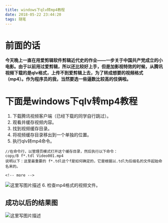 ```yaml
---
title: windows下qlv转mp4教程
date: 2018-05-22 23:44:20
tags: 随笔
---
```


# 前面的话
**今天晚上一直在用爱剪辑软件剪辑近代史的作业——一步关于中国共产党成立的小电影。由于以前用过爱剪辑，所以还比较好上手，但是加影视特效的时候，从腾讯视频下载的是qlv格式，上传不到爱剪辑上去，为了转成想要的视频格式（mp4）。作为程序员的我，当然要选一些逼数比较高的伎俩啦。**

# 下面是windows下qlv转mp4教程

 1. 下载腾讯视频客户端（已经下载的同学自行跳过）。
 2. 观看并缓存视频内容。
 3. 找到视频缓存目录。
 4. 将视频缓存目录移出到一个单独的位置。
 5. 执行qlv转mp4命令。
 ```
 //在命令行，以管理员模式打开这个缓存目录，然后执行以下命令：
 copy/B f*.tdl Video001.mp4
 说明以下：这里最重要的 f*.tdl这个f是如何确定的，它是根据以.tdl为后缀名的文件起始命名来的。
 
<!-- more -->

 ```
 ![这里写图片描述](https://img-blog.csdn.net/20180522234255442?watermark/2/text/aHR0cHM6Ly9ibG9nLmNzZG4ubmV0L3dlaXhpbl8zNzk3MjcyMw==/font/5a6L5L2T/fontsize/400/fill/I0JBQkFCMA==/dissolve/70)
 6. 检查mp4格式的视频文件。
 
## 成功以后的结果图
![这里写图片描述](https://img-blog.csdn.net/20180522234339712?watermark/2/text/aHR0cHM6Ly9ibG9nLmNzZG4ubmV0L3dlaXhpbl8zNzk3MjcyMw==/font/5a6L5L2T/fontsize/400/fill/I0JBQkFCMA==/dissolve/70)
 